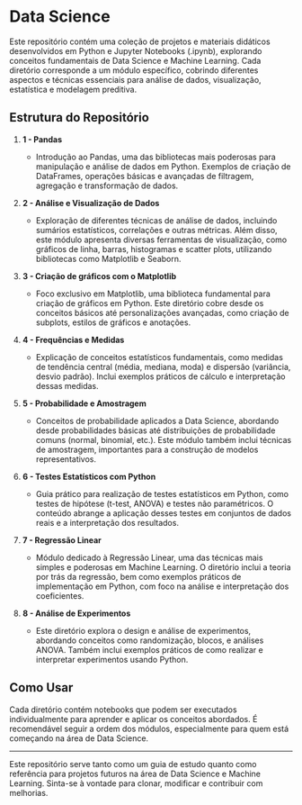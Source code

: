 # Data Science
Este repositório contém uma coleção de projetos e materiais didáticos desenvolvidos em Python e Jupyter Notebooks (.ipynb), explorando conceitos fundamentais de Data Science e Machine Learning. Cada diretório corresponde a um módulo específico, cobrindo diferentes aspectos e técnicas essenciais para análise de dados, visualização, estatística e modelagem preditiva.

## Estrutura do Repositório

1. **1 - Pandas**
   - Introdução ao Pandas, uma das bibliotecas mais poderosas para manipulação e análise de dados em Python. Exemplos de criação de DataFrames, operações básicas e avançadas de filtragem, agregação e transformação de dados.

2. **2 - Análise e Visualização de Dados**
   - Exploração de diferentes técnicas de análise de dados, incluindo sumários estatísticos, correlações e outras métricas. Além disso, este módulo apresenta diversas ferramentas de visualização, como gráficos de linha, barras, histogramas e scatter plots, utilizando bibliotecas como Matplotlib e Seaborn.

3. **3 - Criação de gráficos com o Matplotlib**
   - Foco exclusivo em Matplotlib, uma biblioteca fundamental para criação de gráficos em Python. Este diretório cobre desde os conceitos básicos até personalizações avançadas, como criação de subplots, estilos de gráficos e anotações.

4. **4 - Frequências e Medidas**
   - Explicação de conceitos estatísticos fundamentais, como medidas de tendência central (média, mediana, moda) e dispersão (variância, desvio padrão). Inclui exemplos práticos de cálculo e interpretação dessas medidas.

5. **5 - Probabilidade e Amostragem**
   - Conceitos de probabilidade aplicados a Data Science, abordando desde probabilidades básicas até distribuições de probabilidade comuns (normal, binomial, etc.). Este módulo também inclui técnicas de amostragem, importantes para a construção de modelos representativos.

6. **6 - Testes Estatísticos com Python**
   - Guia prático para realização de testes estatísticos em Python, como testes de hipótese (t-test, ANOVA) e testes não paramétricos. O conteúdo abrange a aplicação desses testes em conjuntos de dados reais e a interpretação dos resultados.

7. **7 - Regressão Linear**
   - Módulo dedicado à Regressão Linear, uma das técnicas mais simples e poderosas em Machine Learning. O diretório inclui a teoria por trás da regressão, bem como exemplos práticos de implementação em Python, com foco na análise e interpretação dos coeficientes.

8. **8 - Análise de Experimentos**
   - Este diretório explora o design e análise de experimentos, abordando conceitos como randomização, blocos, e análises ANOVA. Também inclui exemplos práticos de como realizar e interpretar experimentos usando Python.

## Como Usar
Cada diretório contém notebooks que podem ser executados individualmente para aprender e aplicar os conceitos abordados. É recomendável seguir a ordem dos módulos, especialmente para quem está começando na área de Data Science.

---

Este repositório serve tanto como um guia de estudo quanto como referência para projetos futuros na área de Data Science e Machine Learning. Sinta-se à vontade para clonar, modificar e contribuir com melhorias.
